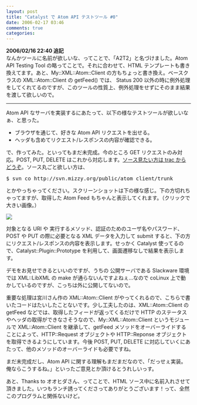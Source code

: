 ```yaml
---
layout: post
title: "Catalyst で Atom API テストツール #0"
date: 2006-02-17 03:46
comments: true
categories: 
---
```

<p class="entryBody">
<strong>2006/02/16 22:40 追記</strong><br />
なんかツールに名前が欲しいな、ってことで、「A2T2」と名づけました。Atom API Testing Tool の略ってことで。それに合わせて、HTML テンプレートも書き換えてます。あと、My::XML::Atom::Client の方もちょっと書き換え。ベースクラスの XML::Atom::Client の getFeed() では、 Status 200 以外の時に例外処理をしてくれてるのですが、このツールの性質上、例外処理をせずにそのまま結果を渡して欲しいので。
</p>

<hr />

<p class="entryBody">
Atom API なサーバを実装するにあたって、以下の様なテストツールが欲しいなぁ、と思った。
</p>

<ul class="entryBody">
<li>ブラウザを通じて、好きな Atom API リクエストを出せる。</li>
<li>ヘッダも含めてリクエスト/レスポンスの内容が確認できる。</li>
</ul>

<p class="entryBody">
で、作ってみた。といってもまだ未完成。今のところ GET リクエストのみ対応。POST, PUT, DELETE はこれから対応します。<a href="http://trac.mizzy.org/public/browser/atom_client/trunk" target="_blank">ソース見たい方は trac からどうぞ</a>。ソース丸ごと欲しい方は、
</p>

<pre class="code">
$ svn co http://svn.mizzy.org/public/atom_client/trunk
</pre>

<p class="entryBody">
とかやっちゃってください。スクリーンショットは下の様な感じ。下の方切れちゃってますが、取得した Atom Feed もちゃんと表示してくれます。（クリックで大きい画像。）
</p>

<p class="entryBody">
<a href="http://mizzy.org/img/atom_client.jpg" target="_blank"><img src="http://mizzy.org/img/t_atom_client.jpg" /></a>
</p>

<p class="entryBody">
対象となる URI や 実行するメソッド、認証のためのユーザ名やパスワード、POST や PUT の際に必要となる XML データを入力して submit すると、下の方にリクエスト/レスポンスの内容を表示します。せっかく Catalyst 使ってるので、Catalyst::Plugin::Prototype を利用して、画面遷移なしで結果を表示します。
</p>

<p class="entryBody">
デモをお見せできるといいのですが、うちの 公開サーバである Slackware 環境では XML::LibXML の make が通らないんですよねぇ…なので coLinux 上で動かしているのですが、こっちは外に公開してないので。
</p>

<p class="entryBody">
重要な処理は宮川さん作の XML::Atom::Client がやってくれるので、こちらで書いたコードはたいしたことないです。少し工夫したのは、XML::Atom::Client の getFeed などでは、取得したフィードが返ってくるだけで HTTP のステータスやヘッダの取得ができなさそうなので、My::XML::Atom::Client というモジュールで XML::Atom::Client を継承して、getFeed メソッドをオーバーライドすることによって、HTTP::Request オブジェクトや HTTP::Reponse オブジェクトを取得できるようにしています。今後 POST, PUT, DELETE に対応していくにあたって、他のメソッドのオーバーライドも必要ですね。
</p>

<p class="entryBody">
まだ未完成だし、Atom API に関する理解もまだまだなので、「だっせぇ実装。俺ならこうするね。」といったご意見とか頂けるとうれしいっす。
</p>

<p class="entryBody">
あと、Thanks to オオヒダさん、ってことで、HTML ソース中に名前入れさせて頂きました。いつもランチ誘ってくださってありがとうございます！って、全然このプログラムと関係ないけど。
</p>